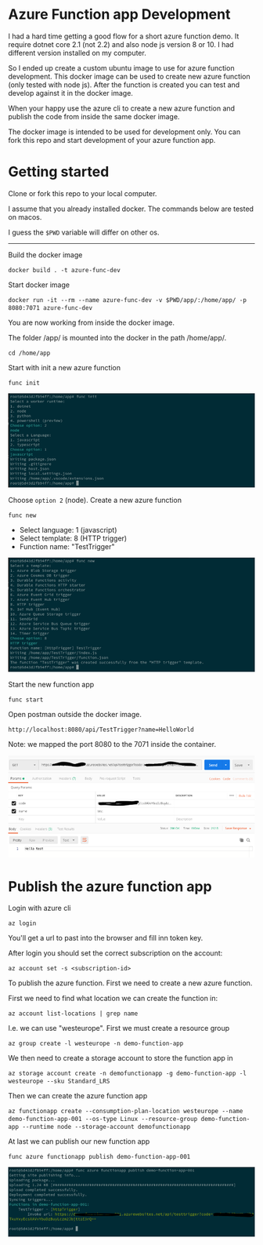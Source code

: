 # Azure Function app Development
I had a hard time getting a good flow for a short azure function demo. It require dotnet core 2.1 (not 2.2) and also node js version 8 or 10. I had different version installed on my computer.


So I ended up create a custom ubuntu image to use for azure function development. This docker image can be used to create new azure function (only tested with node js). After the function is created you can test and develop against it in the docker image. 


When your happy use the azure cli to create a new azure function and publish the code from inside the same docker image. 


The docker image is intended to be used for development only. You can fork this repo and start development of your azure function app. 

# Getting started
Clone or fork this repo to your local computer. 

I assume that you already installed docker. The commands below are tested on macos. 

I guess the `$PWD` variable will differ on other os. 
___
Build the docker image
```
docker build . -t azure-func-dev
```
Start docker image
```
docker run -it --rm --name azure-func-dev -v $PWD/app/:/home/app/ -p 8080:7071 azure-func-dev
```
You are now working from inside the docker image. 

The folder /app/ is mounted into the docker in the path /home/app/.
```
cd /home/app
```
Start with init a new azure function
```
func init
```
![alt text](https://raw.githubusercontent.com/tomsolem/azure-function-dev/master/img/func-init.png "func init")

Choose `option 2` (node). 
Create a new azure function
```
func new 
```
* Select language: 1 (javascript)
* Select template: 8 (HTTP trigger)
* Function name: "TestTrigger"


![alt text](https://raw.githubusercontent.com/tomsolem/azure-function-dev/master/img/func-new.png "func new")

Start the new function app
```
func start
```
Open postman outside the docker image. 
```
http://localhost:8080/api/TestTrigger?name=HelloWorld
```
Note: we mapped the port 8080 to the 7071 inside the container. 


![alt text](https://raw.githubusercontent.com/tomsolem/azure-function-dev/master/img/postman.png "postman")

# Publish the azure function app
Login with azure cli
```
az login
```
You'll get a url to past into the browser and fill inn token key.


After login you should set the correct subscription on the account:
```
az account set -s <subscription-id>
```
To publish the azure function. 
First we need to create a new azure function. 

First we need to find what location we can create the function in:
```
az account list-locations | grep name
```
I.e. we can use "westeurope".
First we must create a resource group
```
az group create -l westeurope -n demo-function-app
```
We then need to create a storage account to store the function app in
```
az storage account create -n demofunctionapp -g demo-function-app -l westeurope --sku Standard_LRS
```
Then we can create the azure function app
```
az functionapp create --consumption-plan-location westeurope --name demo-function-app-001 --os-type Linux --resource-group demo-function-app --runtime node --storage-account demofunctionapp
```
At last we can publish our new function app
```
func azure functionapp publish demo-function-app-001
```


![alt text](https://raw.githubusercontent.com/tomsolem/azure-function-dev/master/img/publish.png "func publish")


